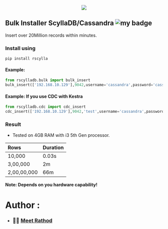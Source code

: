 <p align="center">
  <a href="https://skillicons.dev">
    <img src="https://skillicons.dev/icons?i=git,cassandra,python" />
  </a>
</p>

## Bulk Installer ScyllaDB/Cassandra ![my badge](https://badgen.net/badge/version/0.0.1/red?icon=git)

Insert over 20Million records within minutes.

### Install using
```shell
pip install rscylla
```
#### Example: 
``` python
from rscylladb.bulk import bulk_insert
bulk_insert(['192.168.10.129'],9042,username='cassandra',password='cassandra',file_name='file.csv') 
```

#### Example: If you use CDC with Kestra
```python
from rscylladb.cdc import cdc_insert
cdc_insert(['192.168.10.129'],9042,'test',username='cassandra',password='cassandra',file_name='file.csv') 
```

### Result
- Tested on 4GB RAM with i3 5th Gen processor.

| Rows | Duration |
|:-----|:---------|
|10,000|0.03s|
|3,00,000|2m|
|2,00,00,000|66m|
**Note: Depends on you hardware capability!**

# Author :
- ### 🙋‍♂️ [Meet Rathod](https://github.com/MeetRathod0)


